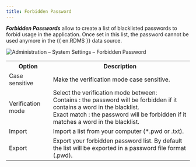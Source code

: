 ```yaml
---
title: Forbidden Password
---
```

***Forbidden Passwords*** allow to create a list of blacklisted passwords to forbid usage in the application. Once set in this list, the password cannot be used anymore in the {{ en.RDMS }} data source. 

![Administration – System Settings – Forbidden Password](/img/en/server/clip10378.png)

<table>
	<tr>
		<th>
Option 
		</th>
		<th>
Description 
		</th>
	</tr>
	<tr>
		<td>
Case sensitive 
		</td>
		<td>
Make the verification mode case sensitive. 
		</td>
	</tr>
	<tr>
		<td>
Verification mode 
		</td>
		<td>
Select the verification mode between: <br>
Contains : the password will be forbidden if it contains a word in the blacklist. <br>
Exact match : the password will be forbidden if it matches a word in the blacklist. <br>
		</td>
	</tr>
	<tr>
		<td>
Import 
		</td>
		<td>
Import a list from your computer (*.pwd or .txt). 
		</td>
	</tr>
	<tr>
		<td>
Export 
		</td>
		<td>
Export your forbidden password list. By default the list will be exported in a password file format (.pwd). 
		</td>
	</tr>
</table>


